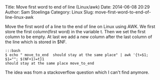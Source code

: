 Title: Move first word to end of line (Linux/awk)
Date: 2014-06-08 20:29
Author: Sam Stoelinga
Category: Linux
Slug: move-first-word-to-end-of-line-linux-awk


Move the first word of a line to the end of line on Linux using AWK.
We first store the first column(first word) in the variable t. Then
we set the first column to be empty. At last we add a new column
after the last column of the line which is stored in $NF.

    :::bash
    $ echo " move_to_end  should stay at the same place" | awk '{t=$1; $1=""; $(NF+1)=t}1
    should stay at the same place move_to_end

The idea was from a stackoverflow question which I can't find anymore.
